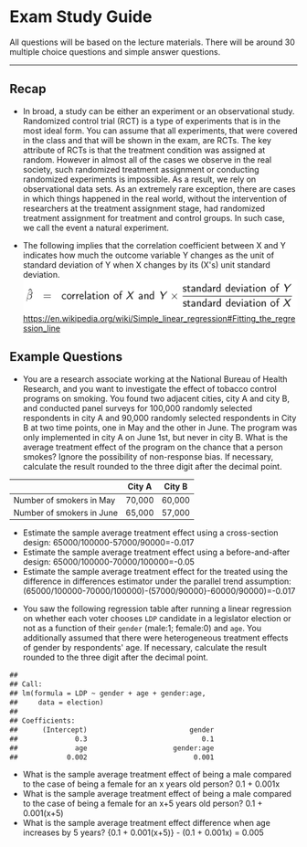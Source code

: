 # Exam Study Guide

All questions will be based on the lecture materials. There will be around 30  multiple choice questions and simple answer questions.

---
## Recap

* In broad, a study can be either an experiment or an observational study. Randomized control trial (RCT) is a type of experiments that is in the most ideal form. You can assume that all experiments, that were covered in the class and that will be shown in the exam, are RCTs. The key attribute of RCTs is that the treatment condition was assigned at random. However in almost all of the cases we observe in the real society, such randomized treatment assignment or conducting randomized experiments is impossible. As a result, we rely on observational data sets. As an extremely rare exception, there are cases in which things happened in the real world, without the intervention of researchers at the treatment assignment stage, had randomized treatment assignment for treatment and control groups. In such case, we call the event a natural experiment.

* The following implies that the correlation coefficient between X and Y indicates how much the outcome variable Y changes as the unit of standard deviation of Y when X changes by its (X's) unit standard deviation. <img src="img/eq1.png" width="500"/>
https://en.wikipedia.org/wiki/Simple_linear_regression#Fitting_the_regression_line


## Example Questions

* You are a research associate working at the National Bureau of Health Research, and you want to investigate the effect of tobacco control programs on smoking. You found two adjacent cities, city A and city B, and conducted panel surveys for 100,000 randomly selected respondents in city A and 90,000 randomly selected respondents in City B at two time points, one in May and the other in June. The program was only implemented in city A on June 1st, but never in city B. What is the average treatment effect of the program on the chance that a person smokes? Ignore the possibility of non-response bias. If necessary, calculate the result rounded to the three digit after the decimal point.

|                           | City A | City B |
|---------------------------|--------|--------|
| Number of smokers in May  | 70,000 | 60,000 |
| Number of smokers in June | 65,000 | 57,000 |

  - Estimate the sample average treatment effect using a cross-section design: 65000/100000-57000/90000=-0.017
  - Estimate the sample average treatment effect using a before-and-after design: 65000/100000-70000/100000=-0.05
  - Estimate the sample average treatment effect for the treated using the difference in differences estimator under the parallel trend assumption: (65000/100000-70000/100000)-(57000/90000}-60000/90000)=-0.017


* You saw the following regression table after running a linear regression on whether each voter chooses `LDP` candidate in a legislator election or not as a function of their `gender` (male:1; female:0) and `age`. You additionally assumed that there were heterogeneous treatment effects of gender by respondents' age. If necessary, calculate the result rounded to the three digit after the decimal point.
```
##
## Call:
## lm(formula = LDP ~ gender + age + gender:age,
##     data = election)
##
## Coefficients:
##      (Intercept)                         gender
##              0.3                            0.1
##              age                     gender:age
##            0.002                          0.001
```

- What is the sample average treatment effect of being a male compared to the case of being a female for an x years old person? 0.1 + 0.001x
- What is the sample average treatment effect of being a male compared to the case of being a female for an x+5 years old person? 0.1 + 0.001(x+5)
- What is the sample average treatment effect difference when age increases by 5 years? {0.1 + 0.001(x+5)} - (0.1 + 0.001x) = 0.005
